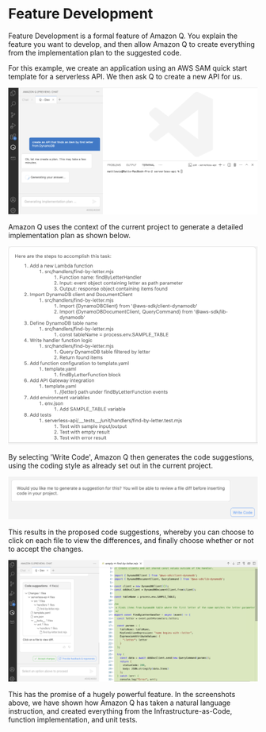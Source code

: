 # Feature Development
Feature Development is a formal feature of Amazon Q. You explain the feature you want to develop, and then allow Amazon Q to create everything from the implementation plan to the suggested code.

For this example, we create an application using an AWS SAM quick start template for a serverless API. We then ask Q to create a new API for us.

![Amazon Q Feature Development](./amazonq-create-api.png)

Amazon Q uses the context of the current project to generate a detailed implementation plan as shown below.

![Amazon Q Implementation Plan](./amazonq-implementation-plan.png)

By selecting 'Write Code', Amazon Q then generates the code suggestions, using the coding style as already set out in the current project.

![Amazon Q Write Code](./amazonq-write-code.png)

This results in the proposed code suggestions, whereby you can choose to click on each file to view the differences, and finally choose whether or not to accept the changes.

![Amazon Q Code Suggestions](./amazonq-code-suggestions.png)

This has the promise of a hugely powerful feature. In the screenshots above, we have shown how Amazon Q has taken a natural language instruction, and created everything from the Infrastructure-as-Code, function implementation, and unit tests.
